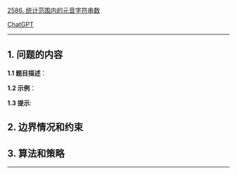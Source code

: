 [2586. 统计范围内的元音字符串数](https://leetcode.cn/problems/count-the-number-of-vowel-strings-in-range)

[ChatGPT](chat.openai.com)

---

## 1. 问题的内容
**1.1 题目描述**：

**1.2 示例**：

**1.3 提示**:

## 2. 边界情况和约束


## 3. 算法和策略

---

